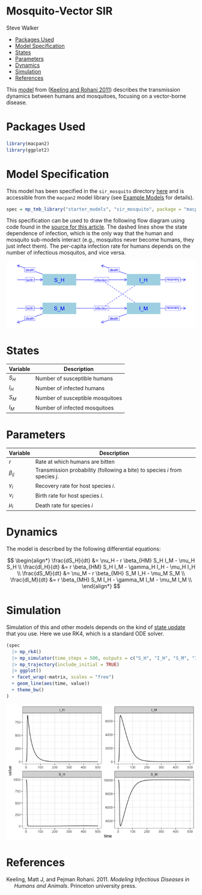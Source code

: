Mosquito-Vector SIR
================
Steve Walker

-   <a href="#packages-used" id="toc-packages-used">Packages Used</a>
-   <a href="#model-specification" id="toc-model-specification">Model
    Specification</a>
-   <a href="#states" id="toc-states">States</a>
-   <a href="#parameters" id="toc-parameters">Parameters</a>
-   <a href="#dynamics" id="toc-dynamics">Dynamics</a>
-   <a href="#simulation" id="toc-simulation">Simulation</a>
-   <a href="#references" id="toc-references">References</a>

This
[model](https://homepages.warwick.ac.uk/~masfz/ModelingInfectiousDiseases/Chapter4/Program_4.4/index.html)
from ([Keeling and Rohani 2011](#ref-keeling2011modeling)) describes the
transmission dynamics between humans and mosquitoes, focusing on a
vector-borne disease.

# Packages Used

``` r
library(macpan2)
library(ggplot2)
```

# Model Specification

This model has been specified in the `sir_mosquito` directory
[here](https://github.com/canmod/macpan2/blob/main/inst/starter_models/sir_mosquito/tmb.R)
and is accessible from the `macpan2` model library (see [Example
Models](https://canmod.github.io/macpan2/articles/example_models.html)
for details).

``` r
spec = mp_tmb_library("starter_models", "sir_mosquito", package = "macpan2")
```

This specification can be used to draw the following flow diagram using
code found in the [source for this
article](https://github.com/canmod/macpan2/blob/main/inst/starter_models/sir_mosquito/README.Rmd).
The dashed lines show the state dependence of infection, which is the
only way that the human and mosquito sub-models interact (e.g.,
mosquitos never become humans, they just infect them). The per-capita
infection rate for humans depends on the number of infectious mosquitos,
and vice versa.

![](./figures/diagram-1.png)<!-- -->

# States

| **Variable** | **Description**                  |
|--------------|----------------------------------|
| $S_H$        | Number of susceptible humans     |
| $I_H$        | Number of infected humans        |
| $S_M$        | Number of susceptible mosquitoes |
| $I_M$        | Number of infected mosquitoes    |

# Parameters

| **Variable** | **Description**                                                              |
|--------------|------------------------------------------------------------------------------|
| $r$          | Rate at which humans are bitten                                              |
| $\beta_{ij}$ | Transmission probability (following a bite) to species $i$ from species $j$. |
| $\gamma_i$   | Recovery rate for host species $i$.                                          |
| $\nu_i$      | Birth rate for host species $i$.                                             |
| $\mu_i$      | Death rate for species $i$                                                   |

# Dynamics

The model is described by the following differential equations:

$$
\begin{align*}
\frac{dS_H}{dt} &= \nu_H - r \beta_{HM} S_H I_M - \mu_H S_H \\
\frac{dI_H}{dt} &= r \beta_{HM} S_H I_M - \gamma_H I_H - \mu_H I_H \\
\frac{dS_M}{dt} &= \nu_M - r \beta_{MH} S_M I_H - \mu_M S_M \\
\frac{dI_M}{dt} &= r \beta_{MH} S_M I_H - \gamma_M I_M - \mu_M I_M \\
\end{align*}
$$

# Simulation

Simulation of this and other models depends on the kind of [state
update](https://canmod.github.io/macpan2/reference/mp_euler) that you
use. Here we use RK4, which is a standard ODE solver.

``` r
(spec
  |> mp_rk4()
  |> mp_simulator(time_steps = 500, outputs = c("S_H", "I_H", "S_M", "I_M"))
  |> mp_trajectory(include_initial = TRUE)
  |> ggplot()
  + facet_wrap(~matrix, scales = "free")
  + geom_line(aes(time, value))
  + theme_bw()
)
```

![](./figures/simulations-1.png)<!-- -->

# References

<div id="refs" class="references csl-bib-body hanging-indent">

<div id="ref-keeling2011modeling" class="csl-entry">

Keeling, Matt J, and Pejman Rohani. 2011. *Modeling Infectious Diseases
in Humans and Animals*. Princeton university press.

</div>

</div>
